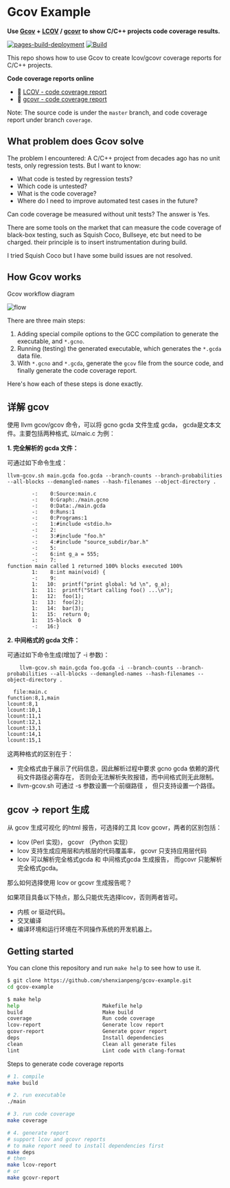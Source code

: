 # Gcov Example

**Use [Gcov](https://gcc.gnu.org/onlinedocs/gcc/Gcov.html) + [LCOV](https://github.com/linux-test-project/lcov) / [gcovr](https://github.com/gcovr/gcovr) to show C/C++ projects code coverage results.**

[![pages-build-deployment](https://github.com/shenxianpeng/gcov-example/actions/workflows/pages/pages-build-deployment/badge.svg)](https://github.com/shenxianpeng/gcov-example/actions/workflows/pages/pages-build-deployment) [![Build](https://github.com/shenxianpeng/gcov-example/actions/workflows/build.yml/badge.svg)](https://github.com/shenxianpeng/gcov-example/actions/workflows/build.yml)

This repo shows how to use Gcov to create lcov/gcovr coverage reports for C/C++ projects.

**Code coverage reports online**

* 📄 [LCOV - code coverage report](https://shenxianpeng.github.io/gcov-example/lcov-report/index.html)
* 📄 [gcovr - code coverage report](https://shenxianpeng.github.io/gcov-example/gcovr-report/coverage.html)

Note: The source code is under the `master` branch, and code coverage report under branch `coverage`.

## What problem does Gcov solve

The problem I encountered: A C/C++ project from decades ago has no unit tests, only regression tests. But I want to know:

* What code is tested by regression tests? 
* Which code is untested?
* What is the code coverage? 
* Where do I need to improve automated test cases in the future?

Can code coverage be measured without unit tests? The answer is Yes.

There are some tools on the market that can measure the code coverage of black-box testing, such as Squish Coco, Bullseye, etc but need to be charged. their principle is to insert instrumentation during build.

I tried Squish Coco but I have some build issues are not resolved.

## How Gcov works

Gcov workflow diagram

![flow](img/gcov-flow.jpg)

There are three main steps:

1. Adding special compile options to the GCC compilation to generate the executable, and `*.gcno`.
2. Running (testing) the generated executable, which generates the `*.gcda` data file.
3. With `*.gcno` and `*.gcda`, generate the `gcov` file from the source code, and finally generate the code coverage report.

Here's how each of these steps is done exactly.

## 详解 gcov

使用 llvm gcov/gcov 命令，可以将 gcno gcda 文件生成 gcda， gcda是文本文件。主要包括两种格式, 以maic.c 为例：

**1. 完全解析的 gcda 文件：**

可通过如下命令生成：

```
llvm-gcov.sh main.gcda foo.gcda --branch-counts --branch-probabilities --all-blocks --demangled-names --hash-filenames --object-directory .
```

```
        -:    0:Source:main.c
        -:    0:Graph:./main.gcno
        -:    0:Data:./main.gcda
        -:    0:Runs:1
        -:    0:Programs:1
        -:    1:#include <stdio.h>
        -:    2:
        -:    3:#include "foo.h"
        -:    4:#include "source_subdir/bar.h"
        -:    5:
        -:    6:int g_a = 555;
        -:    7:
function main called 1 returned 100% blocks executed 100%
        1:    8:int main(void) {
        -:    9:
        1:   10:  printf("print global: %d \n", g_a);
        1:   11:  printf("Start calling foo() ...\n");
        1:   12:  foo(1);
        1:   13:  foo(2);
        1:   14:  bar(3);
        1:   15:  return 0;
        1:   15-block  0
        -:   16:}
```

**2. 中间格式的 gcda 文件：**

可通过如下命令生成(增加了 -i 参数)：

```
	llvm-gcov.sh main.gcda foo.gcda -i --branch-counts --branch-probabilities --all-blocks --demangled-names --hash-filenames --object-directory .
```

```
  file:main.c
function:8,1,main
lcount:8,1
lcount:10,1
lcount:11,1
lcount:12,1
lcount:13,1
lcount:14,1
lcount:15,1
```

这两种格式的区别在于： 

- 完全格式由于展示了代码信息，因此解析过程中要求 gcno gcda 依赖的源代码文件路径必需存在， 否则会无法解析失败报错，而中间格式则无此限制。
- llvm-gcov.sh 可通过 -s 参数设置一个前缀路径 ， 但只支持设置一个路径。

## gcov -> report 生成

从 gcov 生成可视化 的html 报告，可选择的工具 lcov gcovr，两者的区别包括：

- lcov (Perl 实现)， gcovr （Python 实现）
- lcov 支持生成应用层和内核层的代码覆盖率， gcovr 只支持应用层代码
- lcov 可以解析完全格式gcda 和 中间格式gcda 生成报告， 而gcovr 只能解析完全格式gcda。

那么如何选择使用 lcov or gcovr 生成报告呢？

如果项目具备以下特点，那么只能优先选择lcov，否则两者皆可。

- 内核 or 驱动代码。
- 交叉编译
- 编译环境和运行环境在不同操作系统的开发机器上。
  


## Getting started

You can clone this repository and run `make help` to see how to use it.

```bash
$ git clone https://github.com/shenxianpeng/gcov-example.git
cd gcov-example

$ make help
help                           Makefile help
build                          Make build
coverage                       Run code coverage
lcov-report                    Generate lcov report
gcovr-report                   Generate gcovr report
deps                           Install dependencies
clean                          Clean all generate files
lint                           Lint code with clang-format
```

Steps to generate code coverage reports

```bash
# 1. compile
make build

# 2. run executable
./main

# 3. run code coverage
make coverage

# 4. generate report
# support lcov and gcovr reports
# to make report need to install dependencies first
make deps
# then
make lcov-report
# or
make gcovr-report
```
